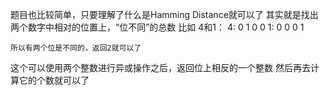 题目也比较简单，只要理解了什么是Hamming Distance就可以了
其实就是找出两个数字中相对的位置上，“位不同”的总数
比如  4和1：
        4:  0 1 0 0
        1:  0 0 0 1

    所以有两个位是不同的，返回2就可以了

这个可以使用两个整数进行异或操作之后，返回位上相反的一个整数
然后再去计算它的个数就可以了
